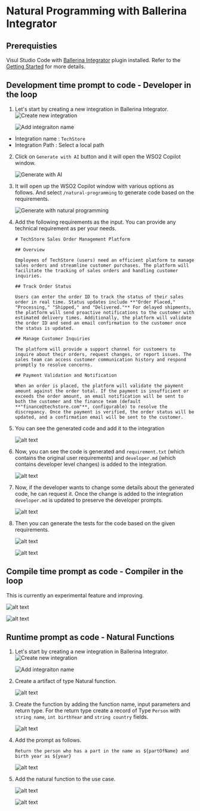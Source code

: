 # Natural Programming with Ballerina Integrator

## Prerequisties

Visul Studio Code with [Ballerina Integrator](https://marketplace.visualstudio.com/items?itemName=WSO2.ballerina-integrator) plugin installed. Refer to the [Getting Started](https://wso2.github.io/docs-bi/get-started/quick-start-guide/) for more details. 

## Development time prompt to code - Developer in the loop

1. Let's start by creating a new integration in Ballerina Integrator. 
    ![Create new integration](./images/Create-new-integration.png)

    ![Add integraiton name](./images/Add-integration-name.png)

- Integration name : `TechStore`
- Integration Path : Select a local path

2. Click on `Generate with AI` button and it will open the WSO2 Copilot window. 

    ![Generate with AI](./images/Generate-with-AI.png)

3. It will open up the WSO2 Copilot window with various options as follows. And select `/natural-programming` to generate code based on the requirements.

    ![Generate with natural programming](./images/generate-with-np.png)

4. Add the following requirements as the input. You can provide any technical requirement as per your needs. 

    ```
    # TechStore Sales Order Management Platform

    ## Overview

    Employees of TechStore (users) need an efficient platform to manage sales orders and streamline customer purchases. The platform will facilitate the tracking of sales orders and handling customer inquiries.

    ## Track Order Status

    Users can enter the order ID to track the status of their sales order in real time. Status updates include **"Order Placed," "Processing," "Shipped," and "Delivered."** For delayed shipments, the platform will send proactive notifications to the customer with estimated delivery times. Additionally, the platform will validate the order ID and send an email confirmation to the customer once the status is updated.

    ## Manage Customer Inquiries

    The platform will provide a support channel for customers to inquire about their orders, request changes, or report issues. The sales team can access customer communication history and respond promptly to resolve concerns.

    ## Payment Validation and Notification

    When an order is placed, the platform will validate the payment amount against the order total. If the payment is insufficient or exceeds the order amount, an email notification will be sent to both the customer and the finance team (default **"finance@techstore.com"**, configurable) to resolve the discrepancy. Once the payment is verified, the order status will be updated, and a confirmation email will be sent to the customer.
    ```

5. You can see the generated code and add it to the integration

    ![alt text](./images/Add-to-integration-np.png)

6. Now, you can see the code is generated and `requirement.txt` (which contains the original user requirements) and `developer.md` (which contains developer level changes) is added to the integration.


    ![alt text](./images/Files-added-np.png)

7. Now, if the developer wants to change some details about the generated code, he can request it. Once the change is added to the integration `developer.md` is updated to preserve the developer prompts.

    ![alt text](./images/developer-prompts-np.png)

8. Then you can generate the tests for the code based on the given requirements.

    ![alt text](./images/Generate-tests-np.png)

    ![alt text](./images/Generated-tests-np.png)

## Compile time prompt as code - Compiler in the loop

This is currently an experimental feature and improving. 

![alt text](./images/compile-time-prompt-as-code.png)

![alt text](./images/compile-time-prompt-generated.png)

## Runtime prompt as code  - Natural Functions

1. Let's start by creating a new integration in Ballerina Integrator. 
    ![Create new integration](./images/Create-new-integration.png)

    ![Add integraiton name](./images/Add-integration-name.png)

2. Create a artifact of type Natural function.

    ![alt text](./images/Natural-functions.png)

3. Create the function by adding the function name, input parameters and return type. For the return type create a record of Type `Person` with `string name`, `int birthYear` and `string country` fields.

    ![alt text](./images/Natural-function-parameters.png)

4. Add the prompt as follows. 

    ```
    Return the person who has a part in the name as ${partOfName} and birth year as ${year}
    ```

    ![alt text](./images/Add-prompt-np.png)

5. Add the natural function to the use case.

    ![alt text](./images/Add-np-to-automation.png)

    ![alt text](./images/Natural-function-in-automation.png)